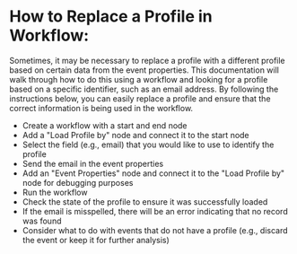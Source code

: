 # How to Replace a Profile in Workflow:

Sometimes, it may be necessary to replace a profile with a different profile based on certain data from the event
properties. This documentation will walk through how to do this using a workflow and looking for a profile based on a
specific identifier, such as an email address. By following the instructions below, you can easily replace a profile and
ensure that the correct information is being used in the workflow.

* Create a workflow with a start and end node
* Add a "Load Profile by" node and connect it to the start node
* Select the field (e.g., email) that you would like to use to identify the profile
* Send the email in the event properties
* Add an "Event Properties" node and connect it to the "Load Profile by" node for debugging purposes
* Run the workflow
* Check the state of the profile to ensure it was successfully loaded
* If the email is misspelled, there will be an error indicating that no record was found
* Consider what to do with events that do not have a profile (e.g., discard the event or keep it for further analysis)